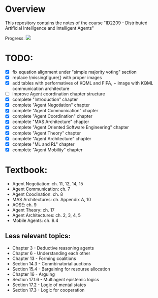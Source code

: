 # Overview #
This repository contains the notes of the course "ID2209 - Distributed Artificial Intelligence and Intelligent Agents"

Progress: ![](https://us-central1-progress-markdown.cloudfunctions.net/progress/99)

# TODO: #
- [x] fix equation alignment under "simple majority voting" section
- [x] replace \missingfigure{} with proper images
- [x] add tables with performatives of KQML and FIPA, + image with KQML communication architecture 
- [ ] improve Agent coordination chapter structure
- [x] complete "Introduction" chapter 
- [x] complete "Agent Negotiation" chapter 
- [x] complete "Agent Communication" chapter 
- [x] complete "Agent Coordination" chapter 
- [x] complete "MAS Architecture" chapter 
- [x] complete "Agent Oriented Software Engineering" chapter 
- [x] complete "Agent Theory" chapter 
- [x] complete "Agent Architecture" chapter 
- [x] complete "ML and RL" chapter 
- [x] complete "Agent Mobility" chapter 
 
# Textbook:
- Agent Negotiation: ch. 11, 12, 14, 15
- Agent Communication: ch. 7
- Agent Coodination: ch. 8
- MAS Architectures: ch. Appendix A, 10
- AOSE: ch. 9
- Agent Theory: ch. 17
- Agent Architectures: ch. 2, 3, 4, 5
- Mobile Agents: ch. 9.4
## Less relevant topics:
- Chapter 3 - Deductive reasoning agents
- Chapter 6 - Understanding each other
- Chapter 13 - Forming coalitions
- Section 14.3 - Conmbinatorial auctions
- Section 15.4 - Bargaining for resourse allocation
- Chapter 16 - Arguing
- Section 17.1.6 - Multiagent epistemic logics
- Section 17.2 - Logic of mental states
- Section 17.3 - Logic for cooperation
